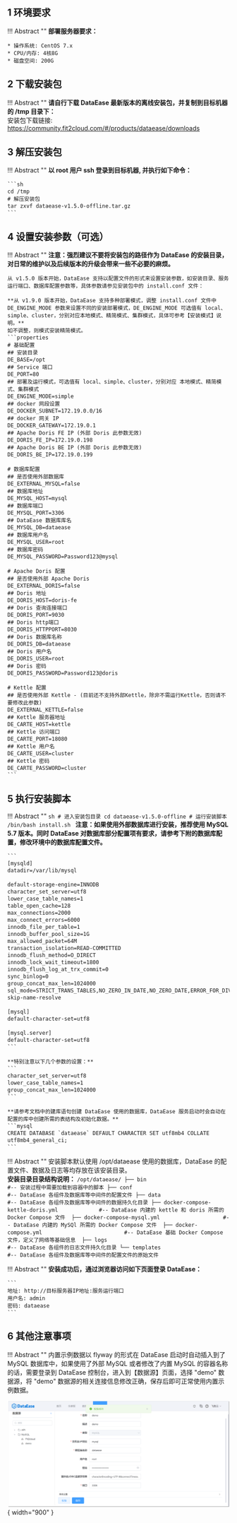## 1 环境要求

!!! Abstract ""
    **部署服务器要求：**

    * 操作系统: CentOS 7.x
    * CPU/内存: 4核8G
    * 磁盘空间: 200G

## 2 下载安装包

!!! Abstract ""
    **请自行下载 DataEase 最新版本的离线安装包，并复制到目标机器的 /tmp 目录下：**  
    安装包下载链接: https://community.fit2cloud.com/#/products/dataease/downloads

## 3 解压安装包

!!! Abstract ""
    **以 root 用户 ssh 登录到目标机器, 并执行如下命令：**  

    ```sh
    cd /tmp
    # 解压安装包
    tar zxvf dataease-v1.5.0-offline.tar.gz
    ```

## 4 设置安装参数（可选）

!!! Abstract ""
	**注意：强烈建议不要将安装包的路径作为 DataEase 的安装目录，对日常的维护以及后续版本的升级会带来一些不必要的麻烦。**  

    从 v1.5.0 版本开始，DataEase 支持以配置文件的形式来设置安装参数，如安装目录、服务运行端口、数据库配置参数等，具体参数请参见安装包中的 install.conf 文件：
    
    **从 v1.9.0 版本开始，DataEase 支持多种部署模式，调整 install.conf 文件中 DE_ENGINE_MODE 参数来设置不同的安装部署模式，DE_ENGINE_MODE 可选值有 local、simple、cluster，分别对应本地模式、精简模式、集群模式，具体可参考【安装模式】说明。**  
    如不调整，则模式安装精简模式。
    ```properties
    # 基础配置
    ## 安装目录
    DE_BASE=/opt
    ## Service 端口
    DE_PORT=80
    ## 部署及运行模式，可选值有 local、simple、cluster，分别对应 本地模式、精简模式、集群模式
    DE_ENGINE_MODE=simple
    ## docker 网段设置
    DE_DOCKER_SUBNET=172.19.0.0/16
    ## docker 网关 IP
    DE_DOCKER_GATEWAY=172.19.0.1
    ## Apache Doris FE IP (外部 Doris 此参数无效)
    DE_DORIS_FE_IP=172.19.0.198
    ## Apache Doris BE IP (外部 Doris 此参数无效)
    DE_DORIS_BE_IP=172.19.0.199

    # 数据库配置
    ## 是否使用外部数据库
    DE_EXTERNAL_MYSQL=false
    ## 数据库地址
    DE_MYSQL_HOST=mysql
    ## 数据库端口
    DE_MYSQL_PORT=3306
    ## DataEase 数据库库名
    DE_MYSQL_DB=dataease
    ## 数据库用户名
    DE_MYSQL_USER=root
    ## 数据库密码
    DE_MYSQL_PASSWORD=Password123@mysql
    
    # Apache Doris 配置
    ## 是否使用外部 Apache Doris
    DE_EXTERNAL_DORIS=false
    ## Doris 地址
    DE_DORIS_HOST=doris-fe
    ## Doris 查询连接端口
    DE_DORIS_PORT=9030
    ## Doris http端口
    DE_DORIS_HTTPPORT=8030
    ## Doris 数据库名称
    DE_DORIS_DB=dataease
    ## Doris 用户名
    DE_DORIS_USER=root
    ## Doris 密码
    DE_DORIS_PASSWORD=Password123@doris
    
    # Kettle 配置
    ## 是否使用外部 Kettle - (目前还不支持外部Kettle，除非不需运行Kettle，否则请不要修改此参数)
    DE_EXTERNAL_KETTLE=false
    ## Kettle 服务器地址
    DE_CARTE_HOST=kettle
    ## Kettle 访问端口
    DE_CARTE_PORT=18080
    ## Kettle 用户名
    DE_CARTE_USER=cluster
    ## Kettle 密码
    DE_CARTE_PASSWORD=cluster
    ```

## 5 执行安装脚本

!!! Abstract ""
    ```sh
    # 进入安装包目录
    cd dataease-v1.5.0-offline
    # 运行安装脚本
    /bin/bash install.sh
    ```
    **注意：如果使用外部数据库进行安装，推荐使用 MySQL 5.7 版本。同时 DataEase 对数据库部分配置项有要求，请参考下附的数据库配置，修改环境中的数据库配置文件。**

    ```
    [mysqld]
	datadir=/var/lib/mysql

	default-storage-engine=INNODB
	character_set_server=utf8
	lower_case_table_names=1
	table_open_cache=128
	max_connections=2000
	max_connect_errors=6000
	innodb_file_per_table=1
	innodb_buffer_pool_size=1G
	max_allowed_packet=64M
	transaction_isolation=READ-COMMITTED
	innodb_flush_method=O_DIRECT
	innodb_lock_wait_timeout=1800
	innodb_flush_log_at_trx_commit=0
	sync_binlog=0
	group_concat_max_len=1024000
	sql_mode=STRICT_TRANS_TABLES,NO_ZERO_IN_DATE,NO_ZERO_DATE,ERROR_FOR_DIVISION_BY_ZERO,NO_AUTO_CREATE_USER,NO_ENGINE_SUBSTITUTION
	skip-name-resolve

	[mysql]
	default-character-set=utf8

	[mysql.server]
	default-character-set=utf8
    ```

	**特别注意以下几个参数的设置：**  
	```
	character_set_server=utf8
	lower_case_table_names=1
	group_concat_max_len=1024000
	```

    **请参考文档中的建库语句创建 DataEase 使用的数据库，DataEase 服务启动时会自动在配置的库中创建所需的表结构及初始化数据。**
    ```mysql
    CREATE DATABASE `dataease` DEFAULT CHARACTER SET utf8mb4 COLLATE utf8mb4_general_ci;
    ```

!!! Abstract ""
    安装脚本默认使用 /opt/dataease 使用的数据库，DataEase 的配置文件、数据及日志等均存放在该安装目录。  
    **安装目录目录结构说明：**
    ```
    /opt/dataease/
	├── bin                                         #-- 安装过程中需要加载到容器中的脚本
	├── conf                                        #-- DataEase 各组件及数据库等中间件的配置文件
	├── data                                        #-- DataEase 各组件及数据库等中间件的数据持久化目录
	├── docker-compose-kettle-doris.yml             #-- DataEase 内建的 kettle 和 doris 所需的 Docker Compose 文件 
	├── docker-compose-mysql.yml                    #-- DataEase 内建的 MySQl 所需的 Docker Compose 文件 
	├── docker-compose.yml                          #-- DataEase 基础 Docker Compose 文件，定义了网络等基础信息 
	├── logs                                        #-- DataEase 各组件的日志文件持久化目录
	└── templates                                   #-- DataEase 各组件及数据库等中间件的配置文件的原始文件
    ```

!!! Abstract ""
    **安装成功后，通过浏览器访问如下页面登录 DataEase：**

    ```
    地址: http://目标服务器IP地址:服务运行端口
    用户名: admin
    密码: dataease
    ```

## 6 其他注意事项

!!! Abstract ""
    内置示例数据以 flyway 的形式在 DataEase 启动时自动插入到了 MySQL 数据库中，如果使用了外部 MySQL 或者修改了内置 MySQL 的容器名称的话，需要登录到 DataEase 控制台，进入到【数据源】页面，选择 "demo" 数据源，将 "demo" 数据源的相关连接信息修改正确，保存后即可正常使用内置示例数据。

![modify-demo-dataset](../img/dev_manual/modify-demo-dataset.png){ width="900" }